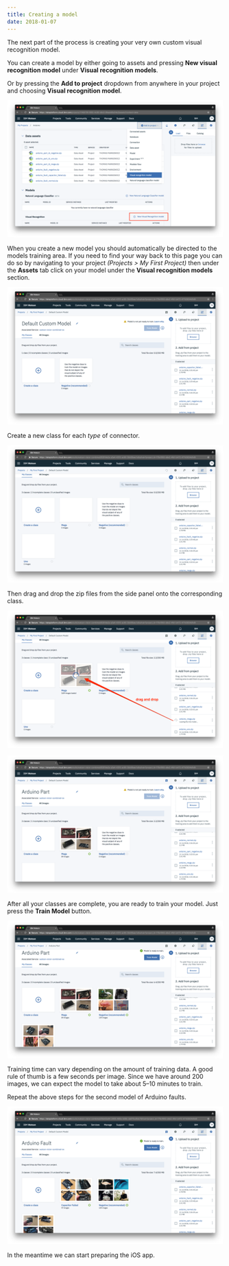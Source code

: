 ```yaml
---
title: Creating a model
date: 2018-01-07
---
```

The next part of the process is creating your very own custom visual recognition model.

You can create a model by either going to assets and pressing **New visual recognition model** under **Visual recognition models**.

Or by pressing the **Add to project** dropdown from anywhere in your project and choosing **Visual recognition model**.

![](assets/data_assets_add_model.png)

When you create a new model you should automatically be directed to the models training area.  If you need to find your way back to this page you can do so by navigating to your project *(Projects > My First Project)* then under the **Assets** tab click on your model under the **Visual recognition models** section.

![](assets/add_assets_screen.png)

Create a new class for each *type* of connector.

![](assets/add_assets_screen_empty_classes.png)

Then drag and drop the zip files from the side panel onto the corresponding class.

![](assets/add_images_to_class.png)

![](assets/images_added_to_class.png)

After all your classes are complete, you are ready to train your model. Just press the **Train Model** button.

![](assets/train_model_part.png)

Training time can vary depending on the amount of training data. A good rule of thumb is a few seconds per image. Since we have around 200 images, we can expect the model to take about 5–10 minutes to train.

Repeat the above steps for the second model of Arduino faults.

![](assets/train_model_fault.png)

In the meantime we can start preparing the iOS app.
